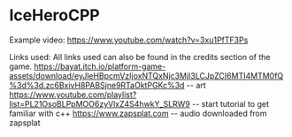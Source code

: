 # IceHeroCPP

Example video:
https://www.youtube.com/watch?v=3xu1PfTF3Ps

Links used:
All links used can also be found in the credits section of the game.
https://bayat.itch.io/platform-game-assets/download/eyJleHBpcmVzIjoxNTQxNjc3MjI3LCJpZCI6MTI4MTM0fQ%3d%3d.zc6BxivH8PABSjne9RTaOktPGKc%3d -- art
https://www.youtube.com/playlist?list=PL21OsoBLPpMOO6zyVlxZ4S4hwkY_SLRW9 -- start tutorial to get familiar with c++
https://www.zapsplat.com -- audio downloaded from zapsplat
